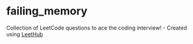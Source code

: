 # failing_memory
Collection of LeetCode questions to ace the coding interview! - Created using [LeetHub](https://github.com/QasimWani/LeetHub)
